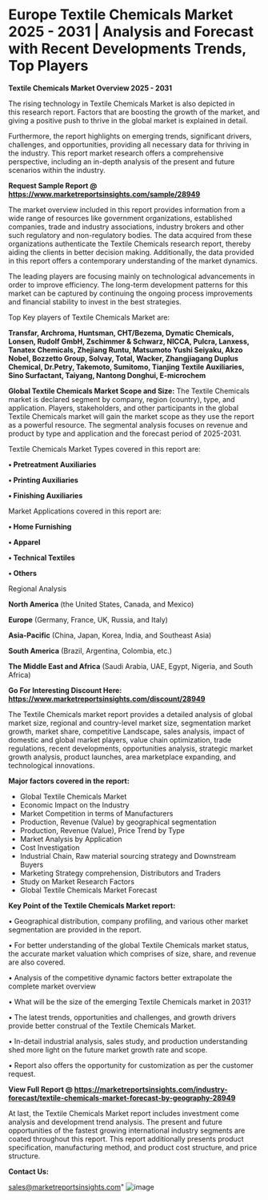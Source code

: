 # Europe Textile Chemicals Market 2025 - 2031 | Analysis and Forecast with Recent Developments Trends, Top Players

<Strong> Textile Chemicals Market Overview 2025 - 2031</strong>

The rising technology in Textile Chemicals Market is also depicted in this research report. Factors that are boosting the growth of the market, and giving a positive push to thrive in the global market is explained in detail.

Furthermore, the report highlights on emerging trends, significant drivers, challenges, and opportunities, providing all necessary data for thriving in the industry. This report market research offers a comprehensive perspective, including an in-depth analysis of the present and future scenarios within the industry.

<strong>Request Sample Report @ <a href=https://www.marketreportsinsights.com/sample/28949>https://www.marketreportsinsights.com/sample/28949</a></strong>

The market overview included in this report provides information from a wide range of resources like government organizations, established companies, trade and industry associations, industry brokers and other such regulatory and non-regulatory bodies. The data acquired from these organizations authenticate the Textile Chemicals research report, thereby aiding the clients in better decision making. Additionally, the data provided in this report offers a contemporary understanding of the market dynamics.

The leading players are focusing mainly on technological advancements in order to improve efficiency. The long-term development patterns for this market can be captured by continuing the ongoing process improvements and financial stability to invest in the best strategies.

Top Key players of Textile Chemicals Market are:

<strong>Transfar, Archroma, Huntsman, CHT/Bezema, Dymatic Chemicals, Lonsen, Rudolf GmbH, Zschimmer & Schwarz, NICCA, Pulcra, Lanxess, Tanatex Chemicals, Zhejiang Runtu, Matsumoto Yushi Seiyaku, Akzo Nobel, Bozzetto Group, Solvay, Total, Wacker, Zhangjiagang Duplus Chemical, Dr.Petry, Takemoto, Sumitomo, Tianjing Textile Auxiliaries, Sino Surfactant, Taiyang, Nantong Donghui, E-microchem</strong>

<strong><b>Global Textile Chemicals Market Scope and Size:</b></strong>
The Textile Chemicals market is declared segment by company, region (country), type, and application. Players, stakeholders, and other participants in the global Textile Chemicals market will gain the market scope as they use the report as a powerful resource. The segmental analysis focuses on revenue and product by type and application and the forecast period of 2025-2031.

Textile Chemicals Market Types covered in this report are:

<strong>• Pretreatment Auxiliaries

• Printing Auxiliaries

• Finishing Auxiliaries</strong>

Market Applications covered in this report are:

<strong>• Home Furnishing

• Apparel

• Technical Textiles

• Others</strong> 

Regional Analysis

<strong>North America</strong> (the United States, Canada, and Mexico)

<strong>Europe</strong> (Germany, France, UK, Russia, and Italy)

<strong>Asia-Pacific</strong> (China, Japan, Korea, India, and Southeast Asia)

<strong>South America</strong> (Brazil, Argentina, Colombia, etc.)

<strong>The Middle East and Africa</strong> (Saudi Arabia, UAE, Egypt, Nigeria, and South Africa)

<strong>Go For Interesting Discount Here: <a href=https://www.marketreportsinsights.com/discount/28949>https://www.marketreportsinsights.com/discount/28949</a></strong>

The Textile Chemicals market report provides a detailed analysis of global market size, regional and country-level market size, segmentation market growth, market share, competitive Landscape, sales analysis, impact of domestic and global market players, value chain optimization, trade regulations, recent developments, opportunities analysis, strategic market growth analysis, product launches, area marketplace expanding, and technological innovations.

<strong><b>Major factors covered in the report:</b></strong>
<ul>
  <li>Global Textile Chemicals Market </li>
  <li>Economic Impact on the Industry</li>
  <li>Market Competition in terms of Manufacturers</li>
  <li>Production, Revenue (Value) by geographical segmentation</li>
  <li>Production, Revenue (Value), Price Trend by Type</li>
  <li>Market Analysis by Application</li>
  <li>Cost Investigation</li>
  <li>Industrial Chain, Raw material sourcing strategy and Downstream Buyers</li>
  <li>Marketing Strategy comprehension, Distributors and Traders</li>
  <li>Study on Market Research Factors</li>
  <li>Global Textile Chemicals Market Forecast</li>
</ul>

<strong><b>Key Point of the Textile Chemicals Market report:</b></strong>

• Geographical distribution, company profiling, and various other market segmentation are provided in the report.

• For better understanding of the global Textile Chemicals market status, the accurate market valuation which comprises of size, share, and revenue are also covered.

• Analysis of the competitive dynamic factors better extrapolate the complete market overview

• What will be the size of the emerging Textile Chemicals market in 2031?

• The latest trends, opportunities and challenges, and growth drivers provide better construal of the Textile Chemicals Market.

• In-detail industrial analysis, sales study, and production understanding shed more light on the future market growth rate and scope.

• Report also offers the opportunity for customization as per the customer request.

<strong><b>View Full Report @ <a href=https://marketreportsinsights.com/industry-forecast/textile-chemicals-market-forecast-by-geography-28949>https://marketreportsinsights.com/industry-forecast/textile-chemicals-market-forecast-by-geography-28949</a></b></strong>


At last, the Textile Chemicals Market report includes investment come analysis and development trend analysis. The present and future opportunities of the fastest growing international industry segments are coated throughout this report. This report additionally presents product specification, manufacturing method, and product cost structure, and price structure.

<strong>Contact Us:</strong>

sales@marketreportsinsights.com"
![image](https://github.com/user-attachments/assets/dfe90c14-f728-4aaa-9bd6-7784a512836a)
